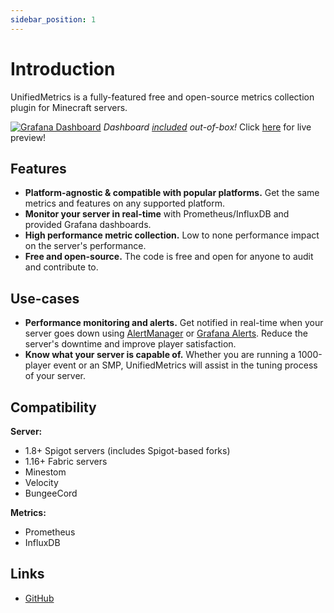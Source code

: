 ```yaml
---
sidebar_position: 1
---
```


# Introduction

UnifiedMetrics is a fully-featured free and open-source metrics collection plugin for Minecraft servers.

[![Grafana Dashboard](https://github.com/Cubxity/UnifiedMetrics/raw/dev/0.3.x/.github/assets/grafana.png)](https://dedimc.link/unifiedmetrics)
*Dashboard [included](guides/grafana) out-of-box!*
Click [here](https://unifiedmetrics-demo.cubxity.dev/) for live preview!

## Features

- **Platform-agnostic & compatible with popular platforms.** Get the same metrics and features on any supported
  platform.
- **Monitor your server in real-time** with Prometheus/InfluxDB and provided Grafana dashboards.
- **High performance metric collection.** Low to none performance impact on the server's performance.
- **Free and open-source.** The code is free and open for anyone to audit and contribute to.

## Use-cases

- **Performance monitoring and alerts.** Get notified in real-time when your server goes down
  using [AlertManager](https://www.prometheus.io/docs/alerting/latest/alertmanager/)
  or [Grafana Alerts](https://grafana.com/docs/grafana/latest/alerting/). Reduce the server's downtime and improve
  player satisfaction.
- **Know what your server is capable of.** Whether you are running a 1000-player event or an SMP, UnifiedMetrics will
  assist in the tuning process of your server.

## Compatibility

**Server:**

- 1.8+ Spigot servers (includes Spigot-based forks)
- 1.16+ Fabric servers
- Minestom
- Velocity
- BungeeCord

**Metrics:**

- Prometheus
- InfluxDB

## Links

- [GitHub](https://github.com/Cubxity/UnifiedMetrics)
